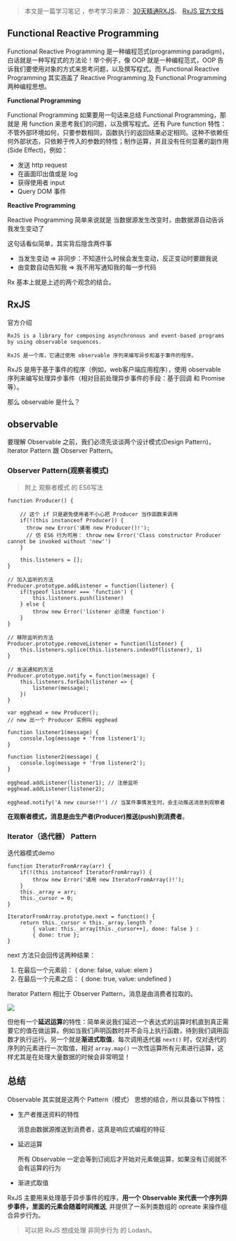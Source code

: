 

> 本文是一篇学习笔记 ，参考学习来源：
[30天精通RXJS](https://github.com/ShaofeiZi/30-days-proficient-in-rxjs)、
[RxJS 官方文档](http://reactivex.io/rxjs/manual/overview.html)


## Functional Reactive Programming
Functional Reactive Programming 是一种编程范式(programming paradigm)，白话就是一种写程式的方法论！举个例子，像 OOP 就是一种编程范式，OOP 告诉我们要使用对象的方式来思考问题，以及撰写程式。而 Functional Reactive Programming 其实涵盖了 Reactive Programming 及 Functional Programming 两种编程思想。

**Functional Programming**

Functional Programming 如果要用一句话来总结 Functional Programming，那就是 用 function 来思考我们的问题，以及撰写程式。还有 Pure function 特性：不管外部环境如何，只要参数相同，函数执行的返回结果必定相同。这种不依赖任何外部状态，只依赖于传入的参数的特性；制作运算，并且没有任何显著的副作用(Side Effect)，例如：
- 发送 http request
- 在画面印出值或是 log
- 获得使用者 input
- Query DOM 事件

**Reactive Programming**

Reactive Programming 简单来说就是 当数据源发生改变时，由数据源自动告诉我发生变动了

这句话看似简单，其实背后隐含两件事

- 当发生变动 => 非同步：不知道什么时候会发生变动，反正变动时要跟我说
- 由变数自动告知我 => 我不用写通知我的每一步代码

Rx 基本上就是上述的两个观念的结合。

## RxJS
官方介绍
```
RxJS is a library for composing asynchronous and event-based programs by using observable sequences. 

RxJS 是一个库，它通过使用 observable 序列来编写异步和基于事件的程序。
```
RxJS 是用于基于事件的程序（例如，web客户端应用程序），使用 observable 序列来编写处理异步事件（相对目前处理异步事件的手段：基于回调 和 Promise 等）。

那么 observable 是什么？

## observable
要理解 Observable 之前，我们必须先谈谈两个设计模式(Design Pattern)， Iterator Pattern 跟 Observer Pattern。

### Observer Pattern(观察者模式)
> 附上 观察者模式 的 ES6写法
```
function Producer() {

	// 这个 if 只是避免使用者不小心把 Producer 当作函数来调用
	if(!(this instanceof Producer)) {
	  throw new Error('请用 new Producer()!');
	  // 仿 ES6 行为可用： throw new Error('Class constructor Producer cannot be invoked without 'new'')
	}

	this.listeners = [];
}

// 加入监听的方法
Producer.prototype.addListener = function(listener) {
	if(typeof listener === 'function') {
		this.listeners.push(listener)
	} else {
		throw new Error('listener 必须是 function')
	}
}

// 移除监听的方法
Producer.prototype.removeListener = function(listener) {
	this.listeners.splice(this.listeners.indexOf(listener), 1)
}

// 发送通知的方法
Producer.prototype.notify = function(message) {
	this.listeners.forEach(listener => {
		listener(message);
	})
}
```
```
var egghead = new Producer(); 
// new 出一个 Producer 实例叫 egghead

function listener1(message) {
	console.log(message + 'from listener1');
}

function listener2(message) {
	console.log(message + 'from listener2');
}

egghead.addListener(listener1); // 注册监听
egghead.addListener(listener2);

egghead.notify('A new course!!') // 当某件事情发生时，会主动推送消息到观察者
```

**在观察者模式，消息是由生产者(Producer)推送(push)到消费者**。

### Iterator（迭代器） Pattern

迭代器模式demo
```
function IteratorFromArray(arr) {
	if(!(this instanceof IteratorFromArray)) {
		throw new Error('请用 new IteratorFromArray()!');
	}
	this._array = arr;
	this._cursor = 0;	
}

IteratorFromArray.prototype.next = function() {
	return this._cursor < this._array.length ?
		{ value: this._array[this._cursor++], done: false } :
		{ done: true };
}
```
next 方法只会回传这两种结果：

1. 在最后一个元素前： { done: false, value: elem }
2. 在最后一个元素之后： { done: true, value: undefined }

Iterator Pattern 相比于 Observer Pattern，消息是由消费者拉取的。

![](https://camo.githubusercontent.com/750fb3da5e691b7d63a0028591ed137cb4133f05/68747470733a2f2f7265732e636c6f7564696e6172792e636f6d2f646f68746b796938342f696d6167652f75706c6f61642f76313438323234303739382f707573685f70756c6c2e706e67)

但他有一个**延迟运算**的特性：简单来说我们延迟一个表达式的运算时机直到真正需要它的值在做运算。例如当我们声明函数时并不会马上执行函数，待到我们调用函数才执行运行。另一个就是**渐进式取值**，每次调用迭代器 `next()` 时，仅对迭代的序列的元素进行一次取值，相对 `array.map()` 一次性运算所有元素进行运算，这样尤其是在处理大量数据的时候会非常明显！

## 总结
Observable 其实就是这两个 Pattern（模式） 思想的结合，所以具备以下特性：
- 生产者推送资料的特性

    消息由数据源推送到消费者，这真是响应式编程的特征

- 延迟运算

    所有 Observable 一定会等到订阅后才开始对元素做运算，如果没有订阅就不会有运算的行为

- 渐进式取值

RxJS 主要用来处理基于异步事件的程序，**用一个 Observable 来代表一个序列异步事件，里面的元素会随着时间推送**, 并提供了一系列类数组的 opreate 来操作组合异步行为。
> 可以把 RxJS 想成处理 非同步行为 的 Lodash。


